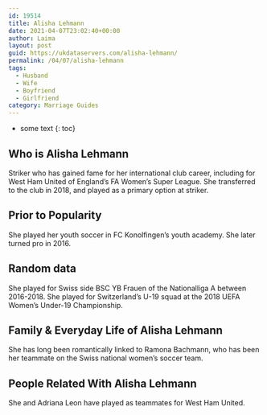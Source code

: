 ```yaml
---
id: 19514
title: Alisha Lehmann
date: 2021-04-07T23:02:40+00:00
author: Laima
layout: post
guid: https://ukdataservers.com/alisha-lehmann/
permalink: /04/07/alisha-lehmann
tags:
  - Husband
  - Wife
  - Boyfriend
  - Girlfriend
category: Marriage Guides
---
```


* some text
{: toc}


## Who is Alisha Lehmann
                  
                  
                  
Striker who has gained fame for her international club career, including for West Ham United of England&#8217;s FA Women&#8217;s Super League. She transferred to the club in 2018, and played as a primary option at striker.
                  
              
            
              
            
                
                
                
## Prior to Popularity
                  
                  
                  
She played her youth soccer in FC Konolfingen&#8217;s youth academy. She later turned pro in 2016.
                  
              
            
              
            
                
                
                
## Random data
                  
                  
                  
She played for Swiss side BSC YB Frauen of the Nationalliga A between 2016-2018. She played for Switzerland&#8217;s U-19 squad at the 2018 UEFA Women&#8217;s Under-19 Championship. 
                  
              
            
              
            
                
                
                
## Family & Everyday Life of Alisha Lehmann
                  
                  
                  
She has long been romantically linked to Ramona Bachmann, who has been her teammate on the Swiss national women&#8217;s soccer team. 
                  
              
            
              
            
                
                
                
## People Related With Alisha Lehmann
                  
                  
                  
She and Adriana Leon have played as teammates for West Ham United. 
                  
              
            
              
            
                
              
            
              
              
            
            
              
            
          
          
          